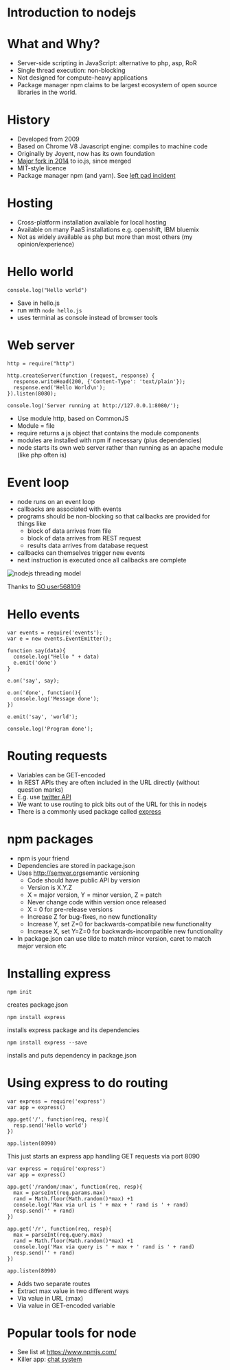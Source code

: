 
# Introduction to nodejs


# What and Why?

  - Server-side scripting in JavaScript: alternative to php, asp, RoR
  - Single thread execution: non-blocking
  - Not designed for compute-heavy applications
  - Package manager npm claims to be largest ecosystem of open source libraries in the world.


# History

  - Developed from 2009
  - Based on Chrome V8 Javascript engine: compiles to machine code
  - Originally by Joyent, now has its own foundation
  - [Major fork in 2014](https://flaviocopes.com/node-history/) to io.js, since merged
  - MIT-style licence
  - Package manager npm (and yarn). See [left pad incident](https://blog.npmjs.org/post/141577284765/kik-left-pad-and-npm)


# Hosting

- Cross-platform installation available for local hosting
- Available on many PaaS installations e.g. openshift, IBM bluemix
- Not as widely available as php but more than most others (my opinion/experience)


# Hello world

```
console.log("Hello world")
```

- Save in hello.js
- run with ```node hello.js```
- uses terminal as console instead of browser tools


# Web server

```
http = require("http")

http.createServer(function (request, response) {
  response.writeHead(200, {'Content-Type': 'text/plain'});
  response.end('Hello World\n');
}).listen(8080);

console.log('Server running at http://127.0.0.1:8080/');
```


- Use module http, based on CommonJS
- Module = file
- require returns a js object that contains the module components
- modules are installed with npm if necessary (plus dependencies)
- node starts its own web server rather than running as an apache module (like php often is)



# Event loop
- node runs on an event loop
- callbacks are associated with events
- programs should be non-blocking so that callbacks are provided for things like
  - block of data arrives from file
  - block of data arrives from REST request
  - results data arrives from database request
- callbacks can themselves trigger new events
- next instruction is executed once all callbacks are complete


![nodejs threading model](https://i.stack.imgur.com/YCTgK.png)

Thanks to [SO user568109](http://stackoverflow.com/questions/14795145/how-the-single-threaded-non-blocking-io-model-works-in-node-js)


# Hello events
```
var events = require('events');
var e = new events.EventEmitter();

function say(data){
  console.log("Hello " + data)
  e.emit('done')
}

e.on('say', say);

e.on('done', function(){
  console.log('Message done');
})

e.emit('say', 'world');

console.log('Program done');
```


# Routing requests

- Variables can be GET-encoded
- In REST APIs they are often included in the URL directly (without question marks)
- E.g. use [twitter API](https://developer.twitter.com/en/docs/api-reference-index)
- We want to use routing to pick bits out of the URL for this in nodejs
- There is a commonly used package called [express](http://expressjs.com/)


# npm packages

- npm is your friend
- Dependencies are stored in package.json
- Uses <weblink><url>http://semver.org</url><link>semantic versioning</link></weblink>
  - Code should have public API by version
  - Version is X.Y.Z
  - X = major version, Y = minor version, Z = patch
  - Never change code within version once released
  - X = 0 for pre-release versions
  - Increase Z for bug-fixes, no new functionality
  - Increase Y, set Z=0 for backwards-compatibile new functionality
  - Increase X, set Y=Z=0 for backwards-incompatible new functionality
- In package.json can use tilde to match minor version, caret to match major version etc



# Installing express

```
npm init
```

creates package.json

```
npm install express
```

installs express package and its dependencies

```
npm install express --save
```

installs and puts dependency in package.json


# Using express to do routing
```
var express = require('express')
var app = express()

app.get('/', function(req, resp){
  resp.send('Hello world')
})

app.listen(8090)
```
This just starts an express app handling GET requests via port 8090


```
var express = require('express')
var app = express()

app.get('/random/:max', function(req, resp){
  max = parseInt(req.params.max)
  rand = Math.floor(Math.random()*max) +1
  console.log('Max via url is ' + max + ' rand is ' + rand)
  resp.send('' + rand)
})

app.get('/r', function(req, resp){
  max = parseInt(req.query.max)
  rand = Math.floor(Math.random()*max) +1
  console.log('Max via query is ' + max + ' rand is ' + rand)
  resp.send('' + rand)
})

app.listen(8090)
```


- Adds two separate routes
- Extract max value in two different ways
- Via value in URL (:max)
- Via value in GET-encoded variable




# Popular tools for node

  - See list at <https://www.npmjs.com/>
  - Killer app: [chat system](http://socket.io/get-started/chat/)

